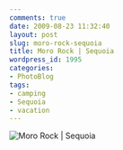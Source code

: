 ```yaml
---
comments: true
date: 2009-08-23 11:32:40
layout: post
slug: moro-rock-sequoia
title: Moro Rock | Sequoia
wordpress_id: 1995
categories:
- PhotoBlog
tags:
- camping
- Sequoia
- vacation
---
```


![Moro Rock | Sequoia](http://ryanfitzer.com/main/wp-content/uploads/2009/08/pan-moro-rock-950x423.jpg)

